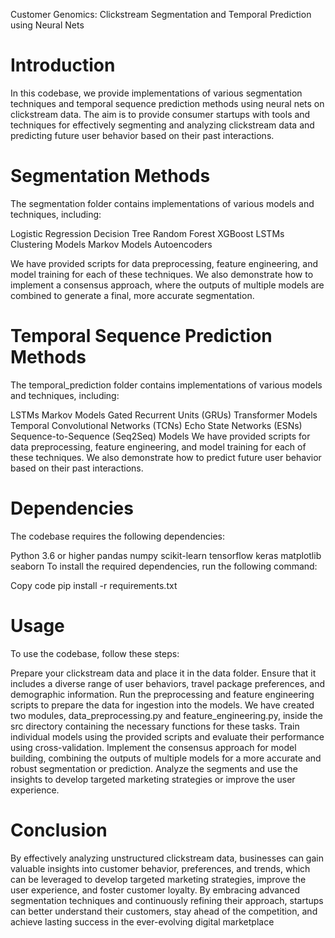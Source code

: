 Customer Genomics: Clickstream Segmentation and Temporal Prediction using Neural Nets

# Introduction

In this codebase, we provide implementations of various segmentation techniques and temporal sequence prediction methods using neural nets on clickstream data. The aim is to provide consumer startups with tools and techniques for effectively segmenting and analyzing clickstream data and predicting future user behavior based on their past interactions.

# Segmentation Methods

The segmentation folder contains implementations of various models and techniques, including:

Logistic Regression
Decision Tree
Random Forest
XGBoost
LSTMs
Clustering Models
Markov Models
Autoencoders

We have provided scripts for data preprocessing, feature engineering, and model training for each of these techniques. We also demonstrate how to implement a consensus approach, where the outputs of multiple models are combined to generate a final, more accurate segmentation.

# Temporal Sequence Prediction Methods

The temporal_prediction folder contains implementations of various models and techniques, including:

LSTMs
Markov Models
Gated Recurrent Units (GRUs)
Transformer Models
Temporal Convolutional Networks (TCNs)
Echo State Networks (ESNs)
Sequence-to-Sequence (Seq2Seq) Models
We have provided scripts for data preprocessing, feature engineering, and model training for each of these techniques. We also demonstrate how to predict future user behavior based on their past interactions.

# Dependencies

The codebase requires the following dependencies:

Python 3.6 or higher
pandas
numpy
scikit-learn
tensorflow
keras
matplotlib
seaborn
To install the required dependencies, run the following command:

Copy code
pip install -r requirements.txt

# Usage

To use the codebase, follow these steps:

Prepare your clickstream data and place it in the data folder.
Ensure that it includes a diverse range of user behaviors, travel package preferences, and demographic information.
Run the preprocessing and feature engineering scripts to prepare the data for ingestion into the models. We have created two modules, data_preprocessing.py and feature_engineering.py, inside the src directory containing the necessary functions for these tasks.
Train individual models using the provided scripts and evaluate their performance using cross-validation.
Implement the consensus approach for model building, combining the outputs of multiple models for a more accurate and robust segmentation or prediction.
Analyze the segments and use the insights to develop targeted marketing strategies or improve the user experience.

# Conclusion

By effectively analyzing unstructured clickstream data, businesses can gain valuable insights into customer behavior, preferences, and trends, which can be leveraged to develop targeted marketing strategies, improve the user experience, and foster customer loyalty. By embracing advanced segmentation techniques and continuously refining their approach, startups can better understand their customers, stay ahead of the competition, and achieve lasting success in the ever-evolving digital marketplace